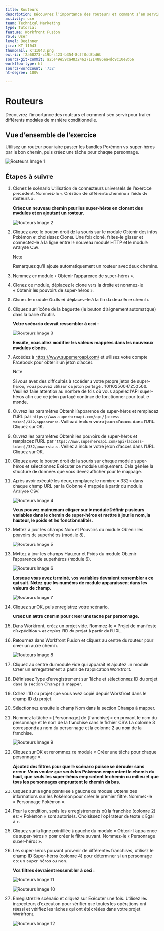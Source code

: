 ```yaml
---
title: Routeurs
description: Découvrez l’importance des routeurs et comment s’en servir pour traiter différents modules de manière conditionnelle.
activity: use
team: Technical Marketing
type: Tutorial
feature: Workfront Fusion
role: User
level: Beginner
jira: KT-11043
thumbnail: KT11043.png
exl-id: f2a60273-c19b-4423-b354-8cff0dd7bd6b
source-git-commit: a25a49e59ca483246271214886ea4dc9c10e8d66
workflow-type: ht
source-wordcount: '732'
ht-degree: 100%

---
```


# Routeurs

Découvrez l’importance des routeurs et comment s’en servir pour traiter différents modules de manière conditionnelle.

## Vue d’ensemble de l’exercice

Utilisez un routeur pour faire passer les bundles Pokémon vs. super-héros par le bon chemin, puis créez une tâche pour chaque personnage.

![Routeurs Image 1](../12-exercises/assets/routers-walkthrough-1.png)

## Étapes à suivre

1. Clonez le scénario Utilisation de connecteurs universels de l’exercice précédent. Nommez-le « Création de différents chemins à l’aide de routeurs ».

   **Créez un nouveau chemin pour les super-héros en clonant des modules et en ajoutant un routeur.**

   ![Routeurs Image 2](../12-exercises/assets/routers-walkthrough-2.png)

1. Cliquez avec le bouton droit de la souris sur le module Obtenir des infos Pokémon et choisissez Cloner. Une fois cloné, faites-le glisser et connectez-le à la ligne entre le nouveau module HTTP et le module Analyse CSV.

   >[!NOTE]
   >
   > Remarquez qu&#39;il ajoute automatiquement un routeur avec deux chemins.

1. Nommez ce module « Obtenir l’apparence de super-héros ».
1. Clonez ce module, déplacez le clone vers la droite et nommez-le « Obtenir les pouvoirs de super-héros ».
1. Clonez le module Outils et déplacez-le à la fin du deuxième chemin.
1. Cliquez sur l’icône de la baguette (le bouton d’alignement automatique) dans la barre d’outils.

   **Votre scénario devrait ressembler à ceci :**

   ![Routeurs Image 3](../12-exercises/assets/routers-walkthrough-3.png)

   **Ensuite, vous allez modifier les valeurs mappées dans les nouveaux modules clonés.**

1. Accédez à <https://www.superheroapi.com/> et utilisez votre compte Facebook pour obtenir un jeton d’accès.

   >[!NOTE]
   >
   >Si vous avez des difficultés à accéder à votre propre jeton de super-héros, vous pouvez utiliser ce jeton partagé : 10110256647253588. Veuillez faire attention au nombre de fois où vous appelez l’API super-héros afin que ce jeton partagé continue de fonctionner pour tout le monde.

1. Ouvrez les paramètres Obtenir l’apparence de super-héros et remplacez l’URL par `https://www.superheroapi.com/api/[access- token]/332/appearance`. Veillez à inclure votre jeton d’accès dans l’URL. Cliquez sur OK.
1. Ouvrez les paramètres Obtenir les pouvoirs de super-héros et remplacez l’URL par `https://www.superheroapi.com/api/[access- token]/332/powerstats`. Veillez à inclure votre jeton d’accès dans l’URL. Cliquez sur OK.
1. Cliquez avec le bouton droit de la souris sur chaque module super-héros et sélectionnez Exécuter ce module uniquement. Cela génère la structure de données que vous devez afficher pour le mappage.
1. Après avoir exécuté les deux, remplacez le nombre « 332 » dans chaque champ URL par la Colonne 4 mappée à partir du module Analyse CSV.

   ![Routeurs Image 4](../12-exercises/assets/routers-walkthrough-4.png)

   **Vous pouvez maintenant cliquer sur le module Définir plusieurs variables dans le chemin de super-héros et mettre à jour le nom, la hauteur, le poids et les fonctionnalités.**

1. Mettez à jour les champs Nom et Pouvoirs du module Obtenir les pouvoirs de superhéros (module 8).

   ![Routeurs Image 5](../12-exercises/assets/routers-walkthrough-5.png)

1. Mettez à jour les champs Hauteur et Poids du module Obtenir l’apparence de superhéros (module 6).

   ![Routeurs Image 6](../12-exercises/assets/routers-walkthrough-6.png)

   **Lorsque vous avez terminé, vos variables devraient ressembler à ce qui suit. Notez que les numéros de module apparaissent dans les valeurs de champ.**

   ![Routeurs Image 7](../12-exercises/assets/routers-walkthrough-7.png)

1. Cliquez sur OK, puis enregistrez votre scénario.

   **Créez un autre chemin pour créer une tâche par personnage.**

1. Dans Workfront, créez un projet vide. Nommez-le « Projet de manifeste d’expédition » et copiez l’ID du projet à partir de l’URL.
1. Retournez dans Workfront Fusion et cliquez au centre du routeur pour créer un autre chemin.

   ![Routeurs Image 8](../12-exercises/assets/routers-walkthrough-8.png)

1. Cliquez au centre du module vide qui apparaît et ajoutez un module Créer un enregistrement à partir de l’application Workfront.
1. Définissez Type d’enregistrement sur Tâche et sélectionnez ID du projet dans la section Champs à mapper.
1. Collez l’ID du projet que vous avez copié depuis Workfront dans le champ ID du projet.
1. Sélectionnez ensuite le champ Nom dans la section Champs à mapper.
1. Nommez la tâche « [Personnage] de [franchise] » en prenant le nom du personnage et le nom de la franchise dans le fichier CSV. La colonne 3 correspond au nom du personnage et la colonne 2 au nom de la franchise.

   ![Routeurs Image 9](../12-exercises/assets/routers-walkthrough-9.png)

1. Cliquez sur OK et renommez ce module « Créer une tâche pour chaque personnage ».

   **Ajoutez des filtres pour que le scénario puisse se dérouler sans erreur. Vous voulez que seuls les Pokémon empruntent le chemin du haut, que seuls les super-héros empruntent le chemin du milieu et que tous les personnages empruntent le chemin du bas.**

1. Cliquez sur la ligne pointillée à gauche du module Obtenir des informations sur les Pokémon pour créer le premier filtre. Nommez-le « Personnage Pokémon ».
1. Pour la condition, seuls les enregistrements où la franchise (colonne 2) est « Pokémon » sont autorisés. Choisissez l’opérateur de texte « Egal à ».
1. Cliquez sur la ligne pointillée à gauche du module « Obtenir l’apparence de super-héros » pour créer le filtre suivant. Nommez-le « Personnage super-héros ».
1. Les super-héros pouvant provenir de différentes franchises, utilisez le champ ID Super-héros (colonne 4) pour déterminer si un personnage est un super-héros ou non.

   **Vos filtres devraient ressembler à ceci :**

   ![Routeurs Image 11](../12-exercises/assets/routers-walkthrough-11.png)

   ![Routeurs Image 10](../12-exercises/assets/routers-walkthrough-10.png)

1. Enregistrez le scénario et cliquez sur Exécuter une fois. Utilisez les inspecteurs d’exécution pour vérifier que toutes les opérations ont réussi et vérifiez les tâches qui ont été créées dans votre projet Workfront.

   ![Routeurs Image 12](../12-exercises/assets/routers-walkthrough-12.png)
